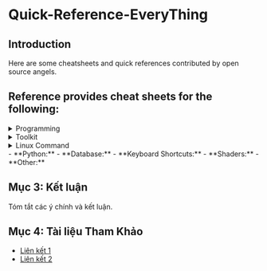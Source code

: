 # Quick-Reference-EveryThing

## Introduction
Here are some cheatsheets and quick references contributed by open source angels.

## Reference provides cheat sheets for the following:
<details>
<summary>Programming</summary>

- [Perl](main.md): The perl quick reference cheat sheet that aims at providing help on writing basic syntax and methods.
- [Kubernetes](main.md): This page contains a list of commonly used kubectl commands and flags.
- [ES6](main.md): A quick reference cheat sheet of what's new in JavaScript for ES2015, ES2016, ES2017, ES2018 and beyond
- [MATLAB](main.md): This quick reference cheat sheet provides an example introduction to using the MATLAB scientific computing language to get started quickly
- [C](main.md): C quick reference cheat sheet that provides basic syntax and methods.
- [INI](main.md): This is a quick reference cheat sheet for understanding and writing INI-format configuration files.
- [LaTeX](main.md): This cheat sheet summarizes a reference list of LaTeX commonly used display math notation and some application examples of KaTeX.
- [Rust](main.md): The Rust quick reference cheat sheet that aims at providing help on writing basic syntax and methods.
- [C#](main.md): C# quick reference cheat sheet that provides basic syntax and methods.
- [Laravel](main.md): Laravel is an expressive and progressive web application framework for PHP. This cheat sheet provides a reference for common commands and features for Laravel 8.
- [Dart](main.md): A Dart cheat sheet with the most important concepts, functions, methods, and more. A complete quick reference for beginners.
- [JSON](main.md): This is a quick reference cheat sheet for understanding and writing JSON format configuration files.
- [Hook](main.md): The Hook cheat sheet is a one-page reference sheet for the Hook programming language.
- [HTML](main.md): This HTML quick reference cheat sheet lists the common HTML and HTML5 tags in readable layout.
- [GraphQL](main.md): This quick reference cheat sheet provides a brief overview of GraphQL.
- [C++](main.md): C++ quick reference cheat sheet that provides basic syntax and methods.
- [Java](main.md): This cheat sheet is a crash course for Java beginners and help review the basic syntax of the Java language.
- [PHP](main.md): This PHP cheat sheet provides a reference for quickly looking up the correct syntax for the code you use most frequently.
- [Docker](main.md): This is a quick reference cheat sheet for Docker. And you can find the most common Docker commands here.
- [TOML](main.md): This is a quick reference cheat sheet to the TOML format configuration file syntax.
- [YAML](main.md): This is a quick reference cheat sheet for understanding and writing YAML format configuration files.
- [CSS](main.md) 3: This is a quick reference cheat sheet for CSS goodness, listing selector syntax, properties, units and other useful bits of information.
- [jQuery](main.md): This jQuery cheat sheet is a great reference for both beginners and experienced developers.
- [JavaScript](main.md): A JavaScript cheat sheet with the most important concepts, functions, methods, and more. A complete quick reference for beginners.
- [Python](main.md): The Python cheat sheet is a one-page reference sheet for the Python 3 programming language.
- [Sass](main.md): This is a quick reference cheat sheet that lists the most useful features of SASS.
- [Go](main.md): This cheat sheet provided basic syntax and methods to help you using Go.
- [Markdown](main.md): This is a quick reference cheat sheet to the Markdown syntax.
- [Bash](main.md): This is a quick reference cheat sheet to getting started with Linux bash shell scripting.

</details>
<details>
<summary>Toolkit</summary>

	+ [ChatGPT](main.md): This cheat sheet lists out prompts and tips from all over the world on how to use ChatGPT effectively
	+ [VSCode](main.md): This VSCode (Visual Studio Code) quick reference cheat sheet shows its keyboard shortcuts and commands.
	+ [Mitmproxy](main.md): Mitmproxy is a free and open source interactive HTTPS proxy. This is a quick reference cheat sheet to the Mitmproxy.
	+ [XPath](main.md): This is an XPath selectors cheat sheet, which lists commonly used XPath positioning methods and CSS selectors
	+ [Emacs](main.md): Emacs is the extensible, customizable, self-documenting real time display text editor. This reference was made for Emacs 27.
	+ [Emmet](main.md): Emmet is a web-developer’s toolkit for boosting HTML & CSS code writing, which allows you to write large HTML code blocks at speed of light using well-known CSS selectors.
	+ [RegEX](main.md): A quick reference for regular expressions (regex), including symbols, ranges, grouping, assertions and some sample patterns to get you started.
	+ [Vim](main.md): A useful collection of Vim 8.2 quick reference cheat sheets to help you learn vim editor faster.
	
</details>
<details>
<summary>Linux Command</summary>

	+ [Curl](main.md): This Curl cheat sheet contains commands and examples of some common Curl tricks.
	+ [PM2](main.md): [PM2] is a daemon process manager that will help you manage and keep your application online. Getting started with PM2 is straightforward, it is offered as a simple and intuitive CLI.
	+ [Chmod](main.md): This quick reference cheat sheet provides a brief overview of file permissions, and the operation of the chmod command
	+ [Tmux](main.md): The tmux cheat sheet quick reference of most commonly used shortcuts and commands
	+ [Lsof](main.md): This quick reference cheat sheet provides various for using lsof command.
	+ [SSH](main.md): This quick reference cheat sheet provides various for using SSH.
	+ [Netstat](main.md): This quick reference cheat sheet provides various for using netstat command.
	+ [Screen](main.md): This is a quick reference guide cheat sheet for the screen command.
	+ [Awk](main.md): This is a one page quick reference cheat sheet to the GNU awk, which covers commonly used awk expressions and commands.
	+ [Find](main.md): This is a quick reference list of cheat sheet for Linux find command, contains common options and examples.
	+ [Sed](main.md): Sed is a stream editor, this sed cheat sheet contains sed commands and some common sed tricks.
	+ [Cron](main.md): Cron is most suitable for scheduling repetitive tasks. Scheduling one-time tasks can be accomplished using the associated at utility.
	+ [Git](main.md): This cheat sheet summarizes commonly used Git command line instructions for quick reference.
	+ [Grep](main.md): This cheat sheet is intended to be a quick reminder for the main concepts involved in using the command line program grep and assumes you already understand its usage.
	+ [Netcat](main.md): This cheat sheet provides various for using netcat on both Linux and Unix.
	+ [Taskset](main.md): This quick reference cheat sheet for tasket command.

</details>
- **Python:** 
- **Database:** 
- **Keyboard Shortcuts:** 
- **Shaders:** 
- **Other:**

## Mục 3: Kết luận
Tóm tắt các ý chính và kết luận.

## Mục 4: Tài liệu Tham Khảo
- [Liên kết 1](https://example.com)
- [Liên kết 2](https://example.com)
